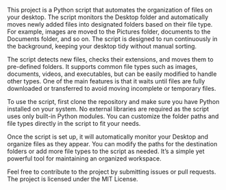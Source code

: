 This project is a Python script that automates the organization of files on your desktop. The script monitors the Desktop folder and automatically moves newly added files into designated folders based on their file type. For example, images are moved to the Pictures folder, documents to the Documents folder, and so on. The script is designed to run continuously in the background, keeping your desktop tidy without manual sorting.

The script detects new files, checks their extensions, and moves them to pre-defined folders. It supports common file types such as images, documents, videos, and executables, but can be easily modified to handle other types. One of the main features is that it waits until files are fully downloaded or transferred to avoid moving incomplete or temporary files.

To use the script, first clone the repository and make sure you have Python installed on your system. No external libraries are required as the script uses only built-in Python modules. You can customize the folder paths and file types directly in the script to fit your needs.

Once the script is set up, it will automatically monitor your Desktop and organize files as they appear. You can modify the paths for the destination folders or add more file types to the script as needed. It’s a simple yet powerful tool for maintaining an organized workspace.

Feel free to contribute to the project by submitting issues or pull requests. The project is licensed under the MIT License.
